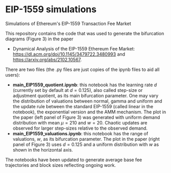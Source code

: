 # EIP-1559 simulations
Simulations of Ethereum's EIP-1559 Transaction Fee Market

This repository contains the code that was used to generate the bifurcation diagrams (Figure 3) in the paper 

- Dynamical Analysis of the EIP-1559 Ethereum Fee Market: https://dl.acm.org/doi/10.1145/3479722.3480993 and https://arxiv.org/abs/2102.10567.

There are two files (the .py files are just copies of the ipynb files to aid all users):

- **main_EIP1559_quotient.ipynb**: this notebook has the learning rate $d$ (currently set by default at $d=0.125$), also called step-size or adjustment quotient, as its main bifurcation parameter. One may vary the distribution of valuations between normal, gamma and uniform and the update rule between the standard EIP-1559 (called linear in the notebook), the exponential version and the AMM mechanism. The plot in the paper (left panel of Figure 3) was generated with uniform demand distribution with mean $\mu =210$ and $w=20$. Chaotic updates are observed for larger step-sizes relative to the observed demand.
- **main_EIP1559_valuations.ipynb**: this notebook has the range of valuations, $w$, as its bifurcation parameter. The plot in the paper (right panel of Figure 3) uses $d=0.125$ and a uniform distribution with $w$ as shown in the horizontal axis.

The notebooks have been updated to generate average base fee trajectories and block sizes reflecting ongoing work.
